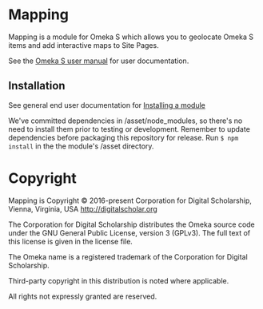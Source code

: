 # Mapping

Mapping is a module for Omeka S which allows you to geolocate Omeka S items and
add interactive maps to Site Pages.

See the [Omeka S user manual](http://omeka.org/s/docs/user-manual/modules/mapping/)
for user documentation.

## Installation

See general end user documentation for [Installing a module](http://omeka.org/s/docs/user-manual/install/)

We've committed dependencies in /asset/node_modules, so there's no need to install
them prior to testing or development. Remember to update dependencies before packaging
this repository for release. Run `$ npm install` in the the module's /asset directory.

# Copyright

Mapping is Copyright © 2016-present Corporation for Digital Scholarship, Vienna,
Virginia, USA http://digitalscholar.org

The Corporation for Digital Scholarship distributes the Omeka source code under
the GNU General Public License, version 3 (GPLv3). The full text of this license
is given in the license file.

The Omeka name is a registered trademark of the Corporation for Digital Scholarship.

Third-party copyright in this distribution is noted where applicable.

All rights not expressly granted are reserved.
